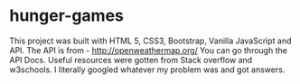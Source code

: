 # hunger-games
This project was built with HTML 5, CSS3, Bootstrap, Vanilla JavaScript and API.
The API is from - http://openweathermap.org/
You can go through the API Docs.
Useful resources were gotten from Stack overflow and w3schools. I literally googled whatever my problem was and got answers.
